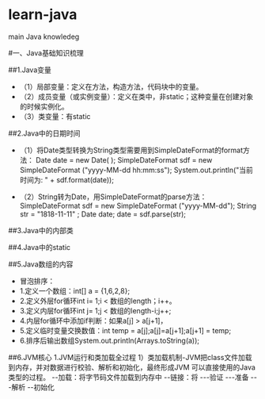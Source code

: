 # learn-java
main Java knowledeg

#一、Java基础知识梳理

##1.Java变量
+ （1）局部变量：定义在方法，构造方法，代码块中的变量。
+ （2）成员变量（或实例变量）：定义在类中，非static；这种变量在创建对象的时候实例化。
+ （3）类变量：有static

##2.Java中的日期时间
 + （1）将Date类型转换为String类型需要用到SimpleDateFormat的format方法：
  Date date = new Date( );
  SimpleDateFormat sdf = new SimpleDateFormat ("yyyy-MM-dd hh:mm:ss");
  System.out.println("当前时间为: " + sdf.format(date));

  + （2）String转为Date，用SimpleDateFormat的parse方法：
  SimpleDateFormat sdf = new SimpleDateFormat ("yyyy-MM-dd"); 
  String str = "1818-11-11" ; 
  Date date; 
  date = sdf.parse(str); 
  
##3.Java中的内部类

##4.Java中的static

##5.Java数组的内容
+ 冒泡排序：
+ 1.定义一个数组：int[] a = {1,6,2,8};
+ 2.定义外层for循环int i= 1;i < 数组的length；i++。
+ 3.定义内层for循环int j= 1;j < 数组的length-i;j++;
+ 4.内层for循环中添加if判断：如果a[j] >  a[j+1]，
+ 5.定义临时变量交换数值：int temp = a[j];a[j]=a[j+1];a[j+1] = temp;
+ 6.排序后输出数组System.out.println(Arrays.toString(a));

##6.JVM核心
1.JVM运行和类加载全过程
1）类加载机制-JVM把class文件加载到内存，并对数据进行校验、解析和初始化，最终形成JVM
可以直接使用的Java类型的过程。
--加载：将字节码文件加载到内存中
--链接：将
 ---验证
 ---准备
 ---解析
--初始化
